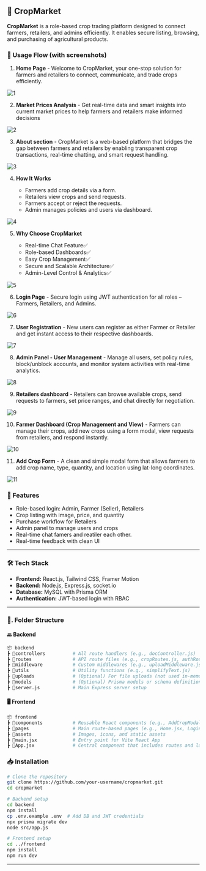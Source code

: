 ## 🌾 CropMarket

**CropMarket** is a role-based crop trading platform designed to connect farmers, retailers, and admins efficiently. It enables secure listing, browsing, and purchasing of agricultural products.

  ### 🧪 Usage Flow (with screenshots)
  
1. **Home Page** -
   Welcome to CropMarket, your one-stop solution for farmers and retailers to connect, communicate, and trade crops efficiently.
   
![1](https://github.com/user-attachments/assets/08a3fcdb-b841-42d2-8f4c-6ae9b36b2d96)

2. **Market Prices Analysis** -
   Get real-time data and smart insights into current market prices to help farmers and retailers make informed decisions
   
![2](https://github.com/user-attachments/assets/86a37642-3674-4ed8-a278-1100de247fdc)

3. **About section** -
   CropMarket is a web-based platform that bridges the gap between farmers and retailers by enabling transparent crop transactions, real-time chatting, and smart request handling.
   
![3](https://github.com/user-attachments/assets/a95fa323-cbb3-403d-9ea8-bd626db5b83b)

4. **How It Works**
   
   * Farmers add crop details via a form.
   * Retailers view crops and send requests.
   * Farmers accept or reject the requests.
   * Admin manages policies and users via dashboard.


![4](https://github.com/user-attachments/assets/4b455532-f8fd-4454-a027-1f16b9c1c87c)

5. **Why Choose CropMarket**
   
    * Real-time Chat Feature✅
    * Role-based Dashboards✅
    * Easy Crop Management✅
    * Secure and Scalable Architecture✅
    * Admin-Level Control & Analytics✅
  

![5](https://github.com/user-attachments/assets/a77ac8ff-abe0-457b-bdbe-d6e4708d65ac)

6. **Login Page** -
   Secure login using JWT authentication for all roles – Farmers, Retailers, and Admins.

![6](https://github.com/user-attachments/assets/79907a57-fdd2-4a0d-b577-1c7b276bf178)

7. **User Registration** -
   New users can register as either Farmer or Retailer and get instant access to their respective dashboards.

![7](https://github.com/user-attachments/assets/bf30c530-5fdc-40a4-aef6-a192d6e55cee)

8. **Admin Panel - User Management** -
   Manage all users, set policy rules, block/unblock accounts, and monitor system activities with real-time analytics.

![8](https://github.com/user-attachments/assets/4172ad34-f0b5-4f1f-af5e-8d9584c86777)

9. **Retailers dashboard** -
   Retailers can browse available crops, send requests to farmers, set price ranges, and chat directly for negotiation.

![9](https://github.com/user-attachments/assets/e82e086b-f689-4b9e-9b17-f1c0e6a87ebe)


10. **Farmer Dashboard (Crop Management and View)** -
    Farmers can manage their crops, add new crops using a form modal, view requests from retailers, and respond instantly.



![10](https://github.com/user-attachments/assets/900082b0-db50-4ccc-9202-d08c8aa8ca4f)

11. **Add Crop Form** -
     A clean and simple modal form that allows farmers to add crop name, type, quantity, and location using lat-long coordinates.

![11](https://github.com/user-attachments/assets/e6de2828-7f23-421e-959e-2aff16c7a38d)


### 🚀 Features

* Role-based login: Admin, Farmer (Seller), Retailers
* Crop listing with image, price, and quantity
* Purchase workflow for Retailers
* Admin panel to manage users and crops
* Real-time chat famers and reatiler each other.
* Real-time feedback with clean UI

---

### 🛠 Tech Stack

* **Frontend:** React.js, Tailwind CSS, Framer Motion
* **Backend:** Node.js, Express.js, socket.io
* **Database:** MySQL with Prisma ORM
* **Authentication:** JWT-based login with RBAC

---


### 📁. Folder Structure

#### 🔙 Backend

```bash
📦 backend  
┣ 📂controllers          # All route handlers (e.g., docController.js)  
┣ 📂routes               # API route files (e.g., cropRoutes.js, authRoutes.js)  
┣ 📂middleware           # Custom middlewares (e.g., uploadMiddleware.js, auth.js)  
┣ 📂utils                # Utility functions (e.g., simplifyText.js)  
┣ 📂uploads              # (Optional) For file uploads (not used in-memory setup)  
┣ 📂models               # (Optional) Prisma models or schema definitions  
┣ 📜server.js            # Main Express server setup  
```

#### 🖥️ Frontend

```bash
📦 frontend  
┣ 📂components           # Reusable React components (e.g., AddCropModal.jsx, ChatBox.jsx)  
┣ 📂pages                # Main route-based pages (e.g., Home.jsx, Login.jsx)  
┣ 📂assets               # Images, icons, and static assets  
┣ 📜main.jsx             # Entry point for Vite React App  
┣ 📜App.jsx              # Central component that includes routes and layout  
```


### 📥 Installation

```bash
# Clone the repository
git clone https://github.com/your-username/cropmarket.git
cd cropmarket

# Backend setup
cd backend
npm install
cp .env.example .env  # Add DB and JWT credentials
npx prisma migrate dev
node src/app.js

# Frontend setup
cd ../frontend
npm install
npm run dev
```

---



